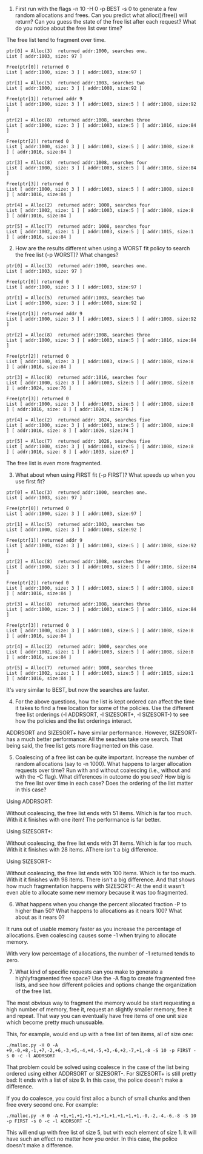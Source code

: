 1. First run with the flags -n 10 -H 0 -p BEST -s 0 to generate a few random allocations and frees. Can you predict what alloc()/free() will return? Can you guess the state of the free list after each request? What do you notice about the free list over time?

The free list tend to fragment over time.

```
ptr[0] = Alloc(3)  returned addr:1000, searches one.
List [ addr:1003, size: 97 ]

Free(ptr[0]) returned 0
List [ addr:1000, size: 3 ] [ addr:1003, size:97 ]

ptr[1] = Alloc(5)  returned addr:1003, searches two
List [ addr:1000, size: 3 ] [ addr:1008, size:92 ]

Free(ptr[1]) returned addr 9
List [ addr:1000, size: 3 ] [ addr:1003, size:5 ] [ addr:1008, size:92 ]

ptr[2] = Alloc(8)  returned addr:1008, searches three
List [ addr:1000, size: 3 ] [ addr:1003, size:5 ] [ addr:1016, size:84 ]

Free(ptr[2]) returned 0
List [ addr:1000, size: 3 ] [ addr:1003, size:5 ] [ addr:1008, size:8 ] [ addr:1016, size:84 ]

ptr[3] = Alloc(8)  returned addr:1008, searches four
List [ addr:1000, size: 3 ] [ addr:1003, size:5 ] [ addr:1016, size:84 ]

Free(ptr[3]) returned 0
List [ addr:1000, size: 3 ] [ addr:1003, size:5 ] [ addr:1008, size:8 ] [ addr:1016, size:84 ]

ptr[4] = Alloc(2)  returned addr: 1000, searches four
List [ addr:1002, size: 1 ] [ addr:1003, size:5 ] [ addr:1008, size:8 ] [ addr:1016, size:84 ]

ptr[5] = Alloc(7)  returned addr: 1008, searches four
List [ addr:1002, size: 1 ] [ addr:1003, size:5 ] [ addr:1015, size:1 ] [ addr:1016, size:84 ]
```

2. How are the results different when using a WORST fit policy to search the free list (-p WORST)? What changes?

```
ptr[0] = Alloc(3)  returned addr:1000, searches one.
List [ addr:1003, size: 97 ]

Free(ptr[0]) returned 0
List [ addr:1000, size: 3 ] [ addr:1003, size:97 ]

ptr[1] = Alloc(5)  returned addr:1003, searches two
List [ addr:1000, size: 3 ] [ addr:1008, size:92 ]

Free(ptr[1]) returned addr 9
List [ addr:1000, size: 3 ] [ addr:1003, size:5 ] [ addr:1008, size:92 ]

ptr[2] = Alloc(8)  returned addr:1008, searches three
List [ addr:1000, size: 3 ] [ addr:1003, size:5 ] [ addr:1016, size:84 ]

Free(ptr[2]) returned 0
List [ addr:1000, size: 3 ] [ addr:1003, size:5 ] [ addr:1008, size:8 ] [ addr:1016, size:84 ]

ptr[3] = Alloc(8)  returned addr:1016, searches four
List [ addr:1000, size: 3 ] [ addr:1003, size:5 ] [ addr:1008, size:8 ] [ addr:1024, size:76 ]

Free(ptr[3]) returned 0
List [ addr:1000, size: 3 ] [ addr:1003, size:5 ] [ addr:1008, size:8 ] [ addr:1016, size: 8 ] [ addr:1024, size:76 ]

ptr[4] = Alloc(2)  returned addr: 1024, searches five
List [ addr:1000, size: 3 ] [ addr:1003, size:5 ] [ addr:1008, size:8 ] [ addr:1016, size: 8 ] [ addr:1026, size:74 ]

ptr[5] = Alloc(7)  returned addr: 1026, searches five
List [ addr:1000, size: 3 ] [ addr:1003, size:5 ] [ addr:1008, size:8 ] [ addr:1016, size: 8 ] [ addr:1033, size:67 ]
```

The free list is even more fragmented.

3. What about when using FIRST fit (-p FIRST)? What speeds up when you use first fit?

```
ptr[0] = Alloc(3)  returned addr:1000, searches one.
List [ addr:1003, size: 97 ]

Free(ptr[0]) returned 0
List [ addr:1000, size: 3 ] [ addr:1003, size:97 ]

ptr[1] = Alloc(5)  returned addr:1003, searches two
List [ addr:1000, size: 3 ] [ addr:1008, size:92 ]

Free(ptr[1]) returned addr 9
List [ addr:1000, size: 3 ] [ addr:1003, size:5 ] [ addr:1008, size:92 ]

ptr[2] = Alloc(8)  returned addr:1008, searches three
List [ addr:1000, size: 3 ] [ addr:1003, size:5 ] [ addr:1016, size:84 ]

Free(ptr[2]) returned 0
List [ addr:1000, size: 3 ] [ addr:1003, size:5 ] [ addr:1008, size:8 ] [ addr:1016, size:84 ]

ptr[3] = Alloc(8)  returned addr:1008, searches three
List [ addr:1000, size: 3 ] [ addr:1003, size:5 ] [ addr:1016, size:84 ]

Free(ptr[3]) returned 0
List [ addr:1000, size: 3 ] [ addr:1003, size:5 ] [ addr:1008, size:8 ] [ addr:1016, size:84 ]

ptr[4] = Alloc(2)  returned addr: 1000, searches one
List [ addr:1002, size: 1 ] [ addr:1003, size:5 ] [ addr:1008, size:8 ] [ addr:1016, size:84 ]

ptr[5] = Alloc(7)  returned addr: 1008, searches three
List [ addr:1002, size: 1 ] [ addr:1003, size:5 ] [ addr:1015, size:1 ] [ addr:1016, size:84 ]
```

It's very similar to BEST, but now the searches are faster.

4. For the above questions, how the list is kept ordered can affect the time it takes to find a free location for some of the policies. Use the different free list orderings (-l ADDRSORT, -l SIZESORT+, -l SIZESORT-) to see how the policies and the list orderings interact.

ADDRSORT and SIZESORT+ have similar performance. However, SIZESORT- has a much better performance: All the seaches take one search. That being said, the free list gets more fragmented on this case.

5. Coalescing of a free list can be quite important. Increase the number of random allocations (say to -n 1000). What happens to larger allocation requests over time? Run with and without coalescing (i.e., without and with the -C flag). What differences in outcome do you see? How big is the free list over time in each case? Does the ordering of the list matter in this case?

Using ADDRSORT:

Without coalescing, the free list ends with 51 items. Which is far too much. With it it finishes with one item! The performance is far better.

Using SIZESORT+:

Without coalescing, the free list ends with 31 items. Which is far too much. With it it finishes with 28 items. AThere isn't a big difference.

Using SIZESORT-:

Without coalescing, the free list ends with 100 items. Which is far too much. With it it finishes with 98 items. There isn't a big difference. And that shows how much fragmentation happens with SIZESORT-: At the end it wasn't even able to allocate some new memory because it was too fragmented.

6. What happens when you change the percent allocated fraction -P to higher than 50? What happens to allocations as it nears 100? What about as it nears 0?

It runs out of usable memory faster as you increase the percentage of allocations. Even coalescing causes some -1 when trying to allocate memory.

With very low percentage of allocations, the number of -1 returned tends to zero.

7. What kind of specific requests can you make to generate a highlyfragmented free space? Use the -A flag to create fragmented free lists, and see how different policies and options change the organization of the free list.

The most obvious way to fragment the memory would be start requesting a high number of memory, free it, request an slightly smaller memory, free it and repeat. That way you can eventually have free items of one unit size which become pretty much unusuable.

This, for example, would end up with a free list of ten items, all of size one:

```
./malloc.py -H 0 -A +9,-0,+8,-1,+7,-2,+6,-3,+5,-4,+4,-5,+3,-6,+2,-7,+1,-8 -S 10 -p FIRST -s 0 -c -l ADDRSORT
```

That problem could be solved using coalesce in the case of the list being ordered using either ADDRSORT or SIZESORT-. For SIZESORT+ is still pretty bad: It ends with a list of size 9. In this case, the police doesn't make a difference.

If you do coalesce, you could first alloc a bunch of small chunks and then free every second one. For example:

```
./malloc.py -H 0 -A +1,+1,+1,+1,+1,+1,+1,+1,+1,+1,-0,-2,-4,-6,-8 -S 10 -p FIRST -s 0 -c -l ADDRSORT -C
```

This will end up with free list of size 5, but with each element of size 1. It will have such an effect no matter how you order. In this case, the police doesn't make a difference.
